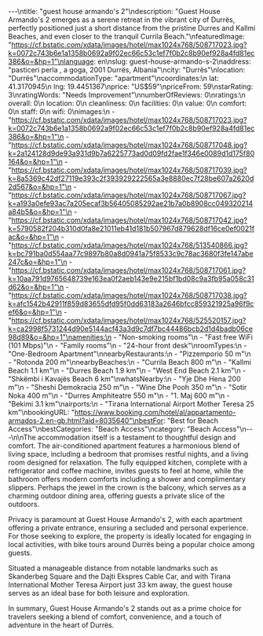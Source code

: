 ---\ntitle: "guest house armando's 2"\ndescription: "Guest House Armando's 2 emerges as a serene retreat in the vibrant city of Durrës, perfectly positioned just a short distance from the pristine Durres and Kallmi Beaches, and even closer to the tranquil Currila Beach."\nfeaturedImage: "https://cf.bstatic.com/xdata/images/hotel/max1024x768/508717023.jpg?k=0072c743b6e1a1358b0692a9f02ec66c53c1ef7f0b2c8b90ef928a4fd81ec386&o=&hp=1"\nlanguage: en\nslug: guest-house-armando-s-2\naddress: "pasticeri perla , a goga, 2001 Durrës, Albania"\ncity: "Durrës"\nlocation: "Durrës"\naccommodationType: "apartment"\ncoordinates:\n  lat: 41.3170945\n  lng: 19.4451367\nprice: "US$59"\npriceFrom: 59\nstarRating: 3\nratingWords: "Needs Improvement"\nnumberOfReviews: 0\nratings:\n  overall: 0\n  location: 0\n  cleanliness: 0\n  facilities: 0\n  value: 0\n  comfort: 0\n  staff: 0\n  wifi: 0\nimages:\n  - "https://cf.bstatic.com/xdata/images/hotel/max1024x768/508717023.jpg?k=0072c743b6e1a1358b0692a9f02ec66c53c1ef7f0b2c8b90ef928a4fd81ec386&o=&hp=1"\n  - "https://cf.bstatic.com/xdata/images/hotel/max1024x768/508717048.jpg?k=2a124128d9de93a931d9b7a6225773ad0d09fd2fae1f346e0089d1d175f80164&o=&hp=1"\n  - "https://cf.bstatic.com/xdata/images/hotel/max1024x768/508717039.jpg?k=8a5369c42df27119e393c2f393929222565a3e8880ec7f28be607a2620d2d567&o=&hp=1"\n  - "https://cf.bstatic.com/xdata/images/hotel/max1024x768/508717067.jpg?k=a193a0efe93ac7a205ecaf3b56405085292ae21b7a0b8908cc049320214a84b5&o=&hp=1"\n  - "https://cf.bstatic.com/xdata/images/hotel/max1024x768/508717042.jpg?k=5790582f204b310d0fa8e21011eb41d181b507967d879628df16ce0ef0021fac&o=&hp=1"\n  - "https://cf.bstatic.com/xdata/images/hotel/max1024x768/513540866.jpg?k=bc791ba0d554aa77c9897b80a8d0941a75f8533c9c78ac3680f3fe147abe247c&o=&hp=1"\n  - "https://cf.bstatic.com/xdata/images/hotel/max1024x768/508717061.jpg?k=10aa791d9765648739e163ea0f2aeb143e9e215bf1bd08c9a3fb95a058c31d62&o=&hp=1"\n  - "https://cf.bstatic.com/xdata/images/hotel/max1024x768/508717038.jpg?k=afc1542b42911f859d83655dfd95f0dd63183a2646bfcc859321925a96f9cef6&o=&hp=1"\n  - "https://cf.bstatic.com/xdata/images/hotel/max1024x768/525520157.jpg?k=ca2998f5731244d90e5144acf43a3d9c7df7bc44486bcb2d1d4badb06ce98d89&o=&hp=1"\namenities:\n  - "Non-smoking rooms"\n  - "Fast free WiFi (101 Mbps)"\n  - "Family rooms"\n  - "24-hour front desk"\nroomTypes:\n  - "One-Bedroom Apartment"\nnearbyRestaurants:\n  - "Pizzemporio 50 m"\n  - "Rotonda 200 m"\nnearbyBeaches:\n  - "Currila Beach 800 m"\n  - "Kallmi Beach 1.1 km"\n  - "Durres Beach 1.9 km"\n  - "West End Beach 2.1 km"\n  - "Shkëmbi i Kavajës Beach 6 km"\nwhatsNearby:\n  - "Yje Dhe Hena 200 m"\n  - "Sheshi Demokracia 250 m"\n  - "Wine Dhe Pooh 350 m"\n  - "Sotir Noka 400 m"\n  - "Durres Amphiteatre 550 m"\n  - "1. Maj 600 m"\n  - "Bekimi 3.1 km"\nairports:\n  - "Tirana International Airport Mother Teresa 25 km"\nbookingURL: "https://www.booking.com/hotel/al/appartamento-armados-2.en-gb.html?aid=8035640"\nbestFor: "Best for Beach Access"\nbestCategories: "Beach Access"\ncategory: "Beach Access"\n---\n\nThe accommodation itself is a testament to thoughtful design and comfort. The air-conditioned apartment features a harmonious blend of living space, including a bedroom that promises restful nights, and a living room designed for relaxation. The fully equipped kitchen, complete with a refrigerator and coffee machine, invites guests to feel at home, while the bathroom offers modern comforts including a shower and complimentary slippers. Perhaps the jewel in the crown is the balcony, which serves as a charming outdoor dining area, offering guests a private slice of the outdoors.

Privacy is paramount at Guest House Armando's 2, with each apartment offering a private entrance, ensuring a secluded and personal experience. For those seeking to explore, the property is ideally located for engaging in local activities, with bike tours around Durrës being a popular choice among guests.

Situated a manageable distance from notable landmarks such as Skanderbeg Square and the Dajti Ekspres Cable Car, and with Tirana International Mother Teresa Airport just 33 km away, the guest house serves as an ideal base for both leisure and exploration.

In summary, Guest House Armando's 2 stands out as a prime choice for travelers seeking a blend of comfort, convenience, and a touch of adventure in the heart of Durrës.